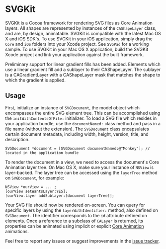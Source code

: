 SVGKit
======

SVGKit is a Cocoa framework for rendering SVG files as Core Animation layers. All shapes are represented by instances of the `CAShapeLayer` class, and are, by design, animatable. SVGKit is compatible with the latest Mac OS X and iOS SDK's. To use SVGKit in your iOS application, simply drag the `Core` and `iOS` folders into your Xcode project. See `SVGPad` for a working sample. To use SVGKit in your Mac OS X application, build the SVGKit Xcode project and link your application against the built framework. 

Preliminary support for linear gradient fills has been added.  Elements which use a linear gradient fill add a sublayer to their CAShapeLayer.  The sublayer is a CAGradientLayer with a CAShapeLayer mask that matches the shape to which the gradient is applied.

Usage
-----

First, initialize an instance of `SVGDocument`, the model object which encompasses the entire SVG element tree. This can be accomplished using the `initWithContentsOfFile:` initializer. To load a SVG file which resides in your application bundle, use the `documentNamed:` class method and pass in a file name (without the extension). The `SVGDocument` class encapsulates certain document metadata, including width, height, version, title, and description.

	SVGDocument *document = [SVGDocument documentNamed:@"Monkey"]; // located in the application bundle

To render the document in a view, we need to access the document's Core Animation layer tree. On Mac OS X, make sure your instance of `NSView` is layer-backed. The layer tree can be accessed using the `layerTree` method on `SVGDocument`, for example:

	NSView *ourView = ... ;
	[ourView setWantsLayer:YES];
	[ourView.layer addSublayer:[document layerTree]];

Your SVG file should now be rendered on-screen. You can query for specific layers by using the `layerWithIdentifier:` method, also defined on `SVGDocument`. The identifier corresponds to the `id` attribute defined on elements. Once a reference to a subclass of `CALayer` is returned, its properties can be animated using implicit or explicit [Core Animation](http://developer.apple.com/library/mac/#documentation/Cocoa/Conceptual/CoreAnimation_guide/Articles/AnimatingLayers.html%23//apple_ref/doc/uid/TP40006085-SW1) animations.

Feel free to report any issues or suggest improvements in the [issue tracker](https://github.com/mattrajca/SVGKit/issues). 
